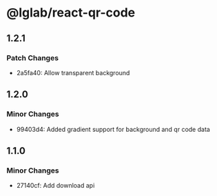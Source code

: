 # @lglab/react-qr-code

## 1.2.1

### Patch Changes

- 2a5fa40: Allow transparent background

## 1.2.0

### Minor Changes

- 99403d4: Added gradient support for background and qr code data

## 1.1.0

### Minor Changes

- 27140cf: Add download api
